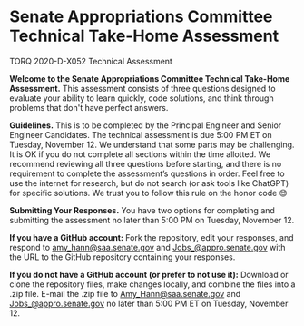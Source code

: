 # Senate Appropriations Committee Technical Take-Home Assessment

TORQ 2020-D-X052 Technical Assessment

**Welcome to the Senate Appropriations Committee Technical Take-Home Assessment.** This assessment consists of three questions designed to evaluate your ability to learn quickly, code solutions, and think through problems that don't have perfect answers.

**Guidelines.** This is to be completed by the Principal Engineer and Senior Engineer Candidates. The technical assessment is due 5:00 PM ET on Tuesday, November 12.  We understand that some parts may be challenging. It is OK if you do not complete all sections within the time allotted.  We recommend reviewing all three questions before starting, and there is no requirement to complete the assessment’s questions in order.  Feel free to use the internet for research, but do not search (or ask tools like ChatGPT) for specific solutions. We trust you to follow this rule on the honor code 😊 

**Submitting Your Responses.**  You have two options for completing and submitting the assessment no later than 5:00 PM on Tuesday, November 12.

**If you have a GitHub account:** Fork the repository, edit your responses, and respond to amy_hann@saa.senate.gov and Jobs_@appro.senate.gov with the URL to the GitHub repository containing your responses. 

**If you do not have a GitHub account (or prefer to not use it):**  Download or clone the repository files, make changes locally, and combine the files into a .zip file. E-mail the .zip file to Amy_Hann@saa.senate.gov and Jobs_@appro.senate.gov no later than 5:00 PM ET on Tuesday, November 12.   
